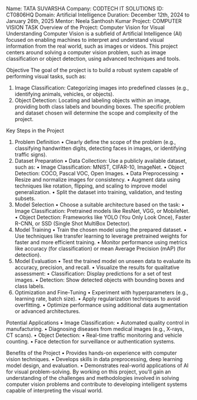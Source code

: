 Name:  TATA SUVARSHA
Company: CODTECH IT SOLUTIONS 
ID: CT0806HQ
Domain: Artificial Intelligence 
Duration:  December  12th, 2024 to January 26th, 2025
Mentor:  Neela Santhosh Kumar
Project:  COMPUTER VISION TASK
Overview of the Project: Computer Vision for Visual Understanding
Computer Vision is a subfield of Artificial Intelligence (AI) focused on enabling machines to interpret and understand visual information from the real world, such as images or videos. This project centers around solving a computer vision problem, such as image classification or object detection, using advanced techniques and tools.

Objective
The goal of the project is to build a robust system capable of performing visual tasks, such as:
1.	Image Classification: Categorizing images into predefined classes (e.g., identifying animals, vehicles, or objects).
2.	Object Detection: Locating and labeling objects within an image, providing both class labels and bounding boxes.
The specific problem and dataset chosen will determine the scope and complexity of the project.

Key Steps in the Project
1. Problem Definition
•	Clearly define the scope of the problem (e.g., classifying handwritten digits, detecting faces in images, or identifying traffic signs).
2. Dataset Preparation
•	Data Collection: Use a publicly available dataset, such as:
•	Image Classification: MNIST, CIFAR-10, ImageNet.
•	Object Detection: COCO, Pascal VOC, Open Images.
•	Data Preprocessing:
•	Resize and normalize images for consistency.
•	Augment data using techniques like rotation, flipping, and scaling to improve model generalization.
•	Split the dataset into training, validation, and testing subsets.
3. Model Selection
•	Choose a suitable architecture based on the task:
•	Image Classification: Pretrained models like ResNet, VGG, or MobileNet.
•	Object Detection: Frameworks like YOLO (You Only Look Once), Faster R-CNN, or SSD (Single Shot MultiBox Detector).
4. Model Training
•	Train the chosen model using the prepared dataset.
•	Use techniques like transfer learning to leverage pretrained weights for faster and more efficient training.
•	Monitor performance using metrics like accuracy (for classification) or mean Average Precision (mAP) (for detection).
5. Model Evaluation
•	Test the trained model on unseen data to evaluate its accuracy, precision, and recall.
•	Visualize the results for qualitative assessment:
•	Classification: Display predictions for a set of test images.
•	Detection: Show detected objects with bounding boxes and class labels.
6. Optimization and Fine-Tuning
•	Experiment with hyperparameters (e.g., learning rate, batch size).
•	Apply regularization techniques to avoid overfitting.
•	Optimize performance using additional data augmentation or advanced architectures.

Potential Applications
•	Image Classification:
•	Automated quality control in manufacturing.
•	Diagnosing diseases from medical images (e.g., X-rays, CT scans).
•	Object Detection:
•	Real-time traffic monitoring and vehicle counting.
•	Face detection for surveillance or authentication systems.

Benefits of the Project
•	Provides hands-on experience with computer vision techniques.
•	Develops skills in data preprocessing, deep learning model design, and evaluation.
•	Demonstrates real-world applications of AI for visual problem-solving.
By working on this project, you'll gain an understanding of the challenges and methodologies involved in solving computer vision problems and contribute to developing intelligent systems capable of interpreting the visual world.
